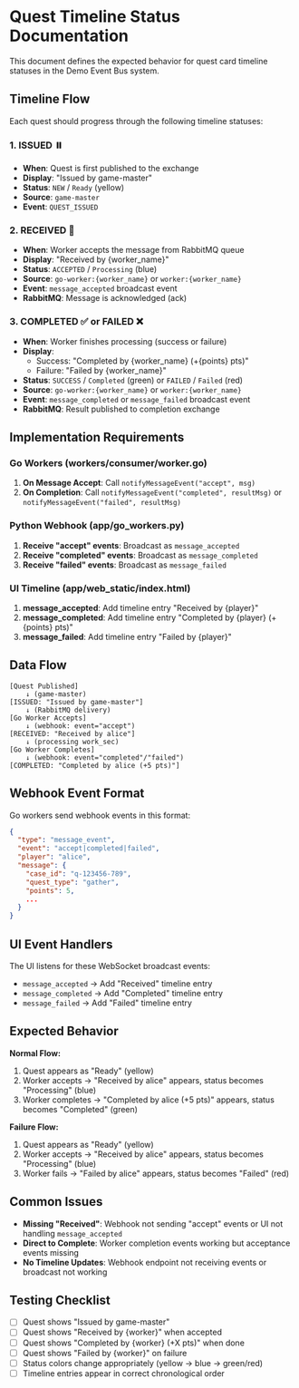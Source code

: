 # Quest Timeline Status Documentation

This document defines the expected behavior for quest card timeline statuses in the Demo Event Bus system.

## Timeline Flow

Each quest should progress through the following timeline statuses:

### 1. **ISSUED** ⏸️
- **When**: Quest is first published to the exchange
- **Display**: "Issued by game-master"
- **Status**: `NEW` / `Ready` (yellow)
- **Source**: `game-master`
- **Event**: `QUEST_ISSUED`

### 2. **RECEIVED** 📨
- **When**: Worker accepts the message from RabbitMQ queue
- **Display**: "Received by {worker_name}"
- **Status**: `ACCEPTED` / `Processing` (blue) 
- **Source**: `go-worker:{worker_name}` or `worker:{worker_name}`
- **Event**: `message_accepted` broadcast event
- **RabbitMQ**: Message is acknowledged (ack)

### 3. **COMPLETED** ✅ or **FAILED** ❌
- **When**: Worker finishes processing (success or failure)
- **Display**: 
  - Success: "Completed by {worker_name} (+{points} pts)"
  - Failure: "Failed by {worker_name}"
- **Status**: `SUCCESS` / `Completed` (green) or `FAILED` / `Failed` (red)
- **Source**: `go-worker:{worker_name}` or `worker:{worker_name}`
- **Event**: `message_completed` or `message_failed` broadcast event
- **RabbitMQ**: Result published to completion exchange

## Implementation Requirements

### Go Workers (workers/consumer/worker.go)
1. **On Message Accept**: Call `notifyMessageEvent("accept", msg)` 
2. **On Completion**: Call `notifyMessageEvent("completed", resultMsg)` or `notifyMessageEvent("failed", resultMsg)`

### Python Webhook (app/go_workers.py)
1. **Receive "accept" events**: Broadcast as `message_accepted`
2. **Receive "completed" events**: Broadcast as `message_completed` 
3. **Receive "failed" events**: Broadcast as `message_failed`

### UI Timeline (app/web_static/index.html)
1. **message_accepted**: Add timeline entry "Received by {player}"
2. **message_completed**: Add timeline entry "Completed by {player} (+{points} pts)"
3. **message_failed**: Add timeline entry "Failed by {player}"

## Data Flow

```
[Quest Published] 
    ↓ (game-master)
[ISSUED: "Issued by game-master"]
    ↓ (RabbitMQ delivery)
[Go Worker Accepts] 
    ↓ (webhook: event="accept")
[RECEIVED: "Received by alice"]
    ↓ (processing work_sec)
[Go Worker Completes]
    ↓ (webhook: event="completed"/"failed") 
[COMPLETED: "Completed by alice (+5 pts)"]
```

## Webhook Event Format

Go workers send webhook events in this format:
```json
{
  "type": "message_event",
  "event": "accept|completed|failed", 
  "player": "alice",
  "message": {
    "case_id": "q-123456-789",
    "quest_type": "gather",
    "points": 5,
    ...
  }
}
```

## UI Event Handlers

The UI listens for these WebSocket broadcast events:
- `message_accepted` → Add "Received" timeline entry
- `message_completed` → Add "Completed" timeline entry  
- `message_failed` → Add "Failed" timeline entry

## Expected Behavior

**Normal Flow:**
1. Quest appears as "Ready" (yellow)
2. Worker accepts → "Received by alice" appears, status becomes "Processing" (blue)
3. Worker completes → "Completed by alice (+5 pts)" appears, status becomes "Completed" (green)

**Failure Flow:**  
1. Quest appears as "Ready" (yellow)
2. Worker accepts → "Received by alice" appears, status becomes "Processing" (blue)
3. Worker fails → "Failed by alice" appears, status becomes "Failed" (red)

## Common Issues

- **Missing "Received"**: Webhook not sending "accept" events or UI not handling `message_accepted`
- **Direct to Complete**: Worker completion events working but acceptance events missing
- **No Timeline Updates**: Webhook endpoint not receiving events or broadcast not working

## Testing Checklist

- [ ] Quest shows "Issued by game-master" 
- [ ] Quest shows "Received by {worker}" when accepted
- [ ] Quest shows "Completed by {worker} (+X pts)" when done
- [ ] Quest shows "Failed by {worker}" on failure
- [ ] Status colors change appropriately (yellow → blue → green/red)
- [ ] Timeline entries appear in correct chronological order